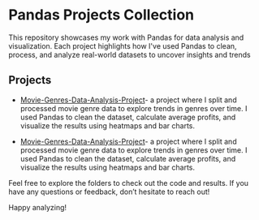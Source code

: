 # Pandas Projects Collection
This repository showcases my work with Pandas for data analysis and visualization. Each project highlights how I've used Pandas to clean, process, and analyze real-world datasets to uncover insights and trends

## Projects

- [Movie-Genres-Data-Analysis-Project](Movie-Genres-Data-Analysis-Project)- a project where I split and processed movie genre data to explore trends in genres over time. I used Pandas to clean the dataset, calculate average profits, and visualize the results using heatmaps and bar charts.

- [Movie-Genres-Data-Analysis-Project](Movie-Genres-Data-Analysis-Project)- a project where I split and processed movie genre data to explore trends in genres over time. I used Pandas to clean the dataset, calculate average profits, and visualize the results using heatmaps and bar charts.

Feel free to explore the folders to check out the code and results. If you have any questions or feedback, don’t hesitate to reach out!

Happy analyzing!
